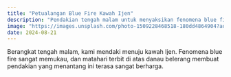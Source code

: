 ```yaml
---
title: "Petualangan Blue Fire Kawah Ijen"
description: "Pendakian tengah malam untuk menyaksikan fenomena blue fire bersama backpacker dari Jepang."
image: "https://images.unsplash.com/photo-1509228468518-180dd4864904?auto=format&fit=crop&w=600&q=80"
date: 2024-08-21
---
```


Berangkat tengah malam, kami mendaki menuju kawah Ijen. Fenomena blue fire sangat memukau, dan matahari terbit di atas danau belerang membuat pendakian yang menantang ini terasa sangat berharga.
